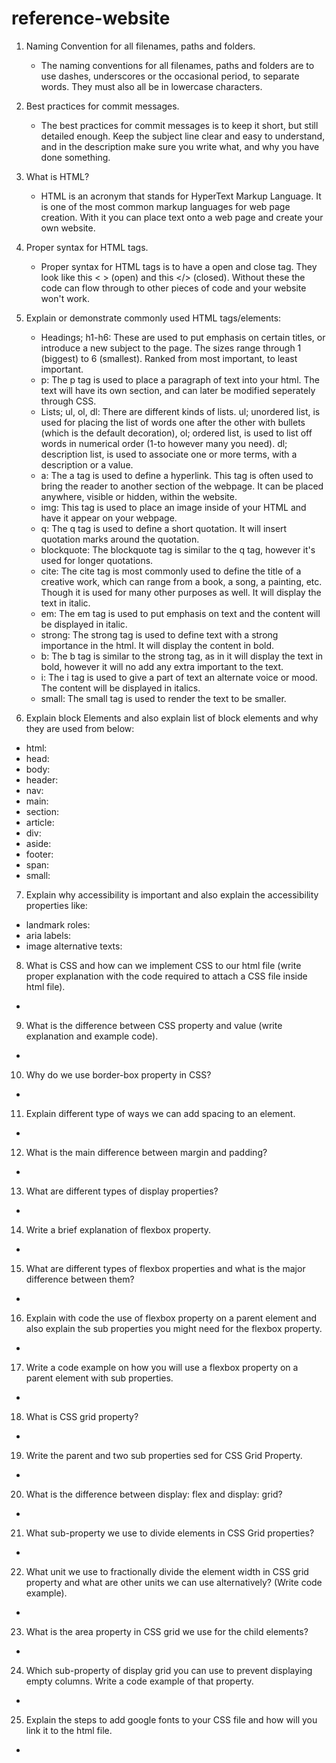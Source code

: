 # reference-website
1. Naming Convention for all filenames, paths and folders.
    - The naming conventions for all filenames, paths and folders are to use dashes, underscores or the occasional period, to separate words. They must also all be in lowercase characters. 

2. Best practices for commit messages.
    - The best practices for commit messages is to keep it short, but still detailed enough. Keep the subject line clear and easy to understand, and in the description make sure you write what, and why you have done something.

3. What is HTML?
    - HTML is an acronym that stands for HyperText Markup Language. It is one of the most common markup languages for web page creation. With it you can place text onto a web page and create your own website. 

4. Proper syntax for HTML tags.
    - Proper syntax for HTML tags is to have a open and close tag. They look like this < > (open) and this </> (closed). Without these the code can flow through to other pieces of code and your website won't work. 

5. Explain or demonstrate commonly used HTML tags/elements:
    - Headings; h1-h6: These are used to put emphasis on certain titles, or introduce a new subject to the page. The sizes range through 1 (biggest) to 6 (smallest). Ranked from most important, to least important. 
    - p: The p tag is used to place a paragraph of text into your html. The text will have its own section, and can later be modified seperately through CSS.
    - Lists; ul, ol, dl: There are different kinds of lists. ul; unordered list, is used for placing the list of words one after the other with bullets (which is the default decoration), ol; ordered list, is used to list off words in numerical order (1-to however many you need). dl; description list, is used to associate one or more terms, with a description or a value.
    - a: The a tag is used to define a hyperlink. This tag is often used to bring the reader to another section of the webpage. It can be placed anywhere, visible or hidden, within the website.
    - img: This tag is used to place an image inside of your HTML and have it appear on your webpage. 
    - q: The q tag is used to define a short quotation. It will insert quotation marks around the quotation. 
    - blockquote: The blockquote tag is similar to the q tag, however it's used for longer quotations. 
    - cite: The cite tag is most commonly used to define the title of a creative work, which can range from a book, a song, a painting, etc. Though it is used for many other purposes as well. It will display the text in italic.
    - em: The em tag is used to put emphasis on text and the content will be displayed in italic.
    - strong: The strong tag is used to define text with a strong importance in the html. It will display the content in bold.
    - b: The b tag is similar to the strong tag, as in it will display the text in bold, however it will no add any extra important to the text.    
    - i: The i tag is used to give a part of text an alternate voice or mood. The content will be displayed in italics.
    - small: The small tag is used to render the text to be smaller. 
    
6. Explain block Elements and also explain list of block elements and why they are used from below:
- html:
- head:
- body:
- header:
- nav:
- main:
- section:
- article:
- div:
- aside:
- footer:
- span:
- small:
7. Explain why accessibility is important and also explain the accessibility properties like:
- landmark roles:
- aria labels:
- image alternative texts:
8. What is CSS and how can we implement CSS to our html file (write proper explanation with the code required to attach a CSS file inside html file).
- 
9. What is the difference between CSS property and value (write explanation and example code).
- 
10. Why do we use border-box property in CSS?
- 
11. Explain different type of ways we can add spacing to an element.
- 
12. What is the main difference between margin and padding?
- 
13. What are different types of display properties?
- 
14. Write a brief explanation of flexbox property.
- 
15. What are different types of flexbox properties and what is the major difference between them?
- 
16. Explain with code the use of flexbox property on a parent element and also explain the sub properties you might need for the flexbox property.
- 
17. Write a code example on how you will use a flexbox property on a parent element with sub properties.
- 
18. What is CSS grid property?
- 
19. Write the parent and two sub properties sed for CSS Grid Property. 
- 
20. What is the difference between display: flex and display: grid?
- 
21. What sub-property we use to divide elements in CSS Grid properties?
- 
22. What unit we use to fractionally divide the element width in CSS grid property and what are other units we can use alternatively? (Write code example).
- 
23. What is the area property in CSS grid we use for the child elements?
- 
24. Which sub-property of display grid you can use to prevent displaying empty columns. Write a code example of that property.
- 
25. Explain the steps to add google fonts to your CSS file and how will you link it to the html file.
- 